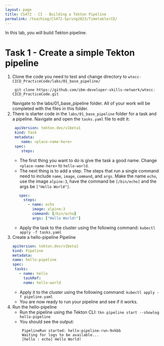 ```yaml
---
layout: page
title: CS472 - CI - Building a Tekton Pipeline
permalink: /teaching/CS472-Spring2023/Timetable/CD/
---
```

In this lab, you will build Tekton pipeline.

Task 1 - Create a simple Tekton pipeline 
=======
1. Clone the code you need to test and change directory to ```wtecc-CICD_PracticeCode/labs/01_base_pipeline/```
   ```
    git clone https://github.com/ibm-developer-skills-network/wtecc-CICD_PracticeCode.git
   ```
   Navigate to the labs/01_base_pipeline folder. All of your work will be completed with the files in this folder.
2. There is starter code in the ```labs/01_base_pipeline``` folder for a task and a pipeline. Navigate and open the ```tasks.yaml``` file to edit it:
   ```yaml
    apiVersion: tekton.dev/v1beta1
    kind: Task
    metadata:
       name: <place-name-here>
    spec:
       steps:
   ```
   * The first thing you want to do is give the task a good name. Change ```<place-name-here>``` to ```hello-world```.
   * The next thing is to add a step. The steps that run a single command need to include ```name```, ```image```, ```command```, and ```args```. Make the name ```echo```, use the image ```alpine:3```, have the command be ```[/bin/echo]``` and the args be ```["Hello World"]```.
   ```yaml
      spec:
        steps:
          - name: echo
            image: alpine:3
            command: [/bin/echo]
            args: ["Hello World!"]
   ```
   * Apply the task to the cluster using the following command: ```kubectl apply -f tasks.yaml```
3. Create a hello-pipeline Pipeline
   ```yaml
   apiVersion: tekton.dev/v1beta1
   kind: Pipeline
   metadata:
   name: hello-pipeline
   spec:
    tasks:
      - name: hello
        taskRef:
        name: hello-world
   ```
   * Apply it to the cluster using the following command: ```kubectl apply -f pipeline.yaml```
   * You are now ready to run your pipeline and see if it works.
4. Run the hello-pipeline
   * Run the pipeline using the Tekton CLI: ```tkn pipeline start --showlog hello-pipeline```
   * You should see the output:
     ```
      PipelineRun started: hello-pipeline-run-9vkbb
      Waiting for logs to be available...
      [hello : echo] Hello World!
     ```


